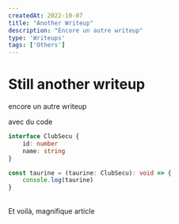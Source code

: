 ```yaml
---
createdAt: 2022-10-07
title: "Another Writeup"
description: "Encore un autre writeup"
type: 'Writeups'
tags: ['Others']
---
```


# Still another writeup

encore un autre writeup

avec du code

```typescript
interface ClubSecu {
    id: number
    name: string
}

const taurine = (taurine: ClubSecu): void => {
    console.log(taurine)
}
```

<br>
Et voilà, magnifique article

